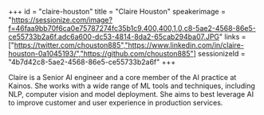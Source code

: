 +++
id = "claire-houston"
title = "Claire Houston"
speakerimage = "https://sessionize.com/image?f=46faa9bb70f6ca0e75787274fc35b1c9,400,400,1,0,c8-5ae2-4568-86e5-ce55733b2a6f.adc6a600-dc53-4814-8da2-65cab294ba07.JPG"
links = ["https://twitter.com/chouston885","https://www.linkedin.com/in/claire-houston-0a1045193/","https://github.com/chouston885"]
sessionizeId = "4b7d42c8-5ae2-4568-86e5-ce55733b2a6f"
+++

Claire is a Senior AI engineer and a core member of the AI practice at Kainos. She works with a wide range of ML tools and techniques, including NLP, computer vision and model deployment. She aims to best leverage AI to improve customer and user experience in production services.